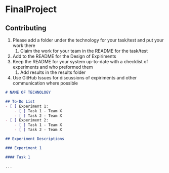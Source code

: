# FinalProject

## Contributing
1) Please add a folder under the technology for your task/test and put your work there
    1) Claim the work for your team in the README for the task/test
1) Add to the README for the Design of Expiriments 
1) Keep the README for your system up-to-date with a checklist of experiments and who preformed them
    1) Add results in the results folder 
1) Use GitHub Issues for discussions of expiriments and other communication where possible 

``` markdown 
# NAME OF TECHNOLOGY

## To-Do List
- [ ] Experiment 1: 
    - [ ] Task 1 - Team X
    - [ ] Task 2 - Team X
- [ ] Experiment 2: 
    - [ ] Task 1 - Team X
    - [ ] Task 2 - Team X

## Experiment Descriptions 

### Experiment 1 

#### Task 1 

...
```
